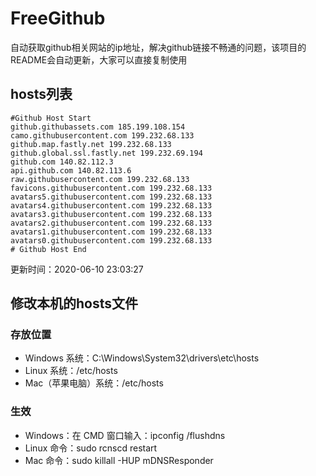 # FreeGithub
自动获取github相关网站的ip地址，解决github链接不畅通的问题，该项目的README会自动更新，大家可以直接复制使用

## hosts列表
```base
#Github Host Start
github.githubassets.com 185.199.108.154
camo.githubusercontent.com 199.232.68.133
github.map.fastly.net 199.232.68.133
github.global.ssl.fastly.net 199.232.69.194
github.com 140.82.112.3
api.github.com 140.82.113.6
raw.githubusercontent.com 199.232.68.133
favicons.githubusercontent.com 199.232.68.133
avatars5.githubusercontent.com 199.232.68.133
avatars4.githubusercontent.com 199.232.68.133
avatars3.githubusercontent.com 199.232.68.133
avatars2.githubusercontent.com 199.232.68.133
avatars1.githubusercontent.com 199.232.68.133
avatars0.githubusercontent.com 199.232.68.133
# Github Host End
```

更新时间：2020-06-10 23:03:27

## 修改本机的hosts文件
### 存放位置
* Windows 系统：C:\Windows\System32\drivers\etc\hosts
* Linux 系统：/etc/hosts
* Mac（苹果电脑）系统：/etc/hosts

### 生效
* Windows：在 CMD 窗口输入：ipconfig /flushdns
* Linux 命令：sudo rcnscd restart
* Mac 命令：sudo killall -HUP mDNSResponder